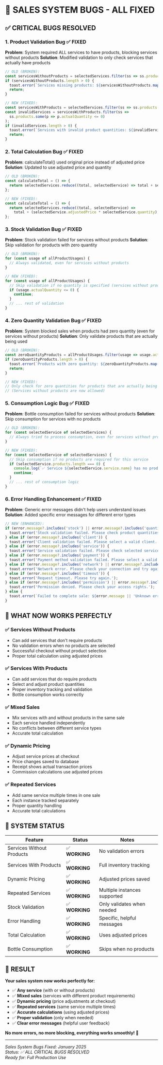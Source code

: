 # 🐛 **SALES SYSTEM BUGS - ALL FIXED**

## ✅ **CRITICAL BUGS RESOLVED**

### **1. Product Validation Bug** ✅ **FIXED**
**Problem**: System required ALL services to have products, blocking services without products
**Solution**: Modified validation to only check services that actually have products
```typescript
// OLD (BROKEN):
const servicesWithoutProducts = selectedServices.filter(ss => ss.products.length === 0);
if (servicesWithoutProducts.length > 0) {
  toast.error(`Services missing products: ${servicesWithoutProducts.map(s => s.service.name).join(', ')}`);
  return;
}

// NEW (FIXED):
const servicesWithProducts = selectedServices.filter(ss => ss.products.length > 0);
const invalidServices = servicesWithProducts.filter(ss => 
  ss.products.some(p => p.actualQuantity <= 0)
);
if (invalidServices.length > 0) {
  toast.error(`Services with invalid product quantities: ${invalidServices.map(s => s.service.name).join(', ')}`);
  return;
}
```

### **2. Total Calculation Bug** ✅ **FIXED**
**Problem**: calculateTotal() used original price instead of adjusted price
**Solution**: Updated to use adjusted price and quantity
```typescript
// OLD (BROKEN):
const calculateTotal = () => {
  return selectedServices.reduce((total, selectedService) => total + selectedService.service.price, 0);
};

// NEW (FIXED):
const calculateTotal = () => {
  return selectedServices.reduce((total, selectedService) => 
    total + (selectedService.adjustedPrice * selectedService.quantity), 0);
};
```

### **3. Stock Validation Bug** ✅ **FIXED**
**Problem**: Stock validation failed for services without products
**Solution**: Skip validation for products with zero quantity
```typescript
// OLD (BROKEN):
for (const usage of allProductUsages) {
  // Always validated, even for services without products
}

// NEW (FIXED):
for (const usage of allProductUsages) {
  // Skip validation if no quantity is specified (services without products)
  if (usage.actualQuantity <= 0) {
    continue;
  }
  // ... rest of validation
}
```

### **4. Zero Quantity Validation Bug** ✅ **FIXED**
**Problem**: System blocked sales when products had zero quantity (even for services without products)
**Solution**: Only validate products that are actually being used
```typescript
// OLD (BROKEN):
const zeroQuantityProducts = allProductUsages.filter(usage => usage.actualQuantity <= 0);
if (zeroQuantityProducts.length > 0) {
  toast.error(`Products with zero quantity: ${zeroQuantityProducts.map(p => p.product.name).join(', ')}`);
  return;
}

// NEW (FIXED):
// Only check for zero quantities for products that are actually being used
// (Services without products are now allowed)
```

### **5. Consumption Logic Bug** ✅ **FIXED**
**Problem**: Bottle consumption failed for services without products
**Solution**: Skip consumption for services with no products
```typescript
// OLD (BROKEN):
for (const selectedService of selectedServices) {
  // Always tried to process consumption, even for services without products
}

// NEW (FIXED):
for (const selectedService of selectedServices) {
  // Skip consumption if no products are required for this service
  if (selectedService.products.length === 0) {
    console.log(`✅ Service ${selectedService.service.name} has no products - skipping consumption`);
    continue;
  }
  // ... rest of consumption logic
}
```

### **6. Error Handling Enhancement** ✅ **FIXED**
**Problem**: Generic error messages didn't help users understand issues
**Solution**: Added specific error messages for different error types
```typescript
// NEW (ENHANCED):
if (error.message?.includes('stock') || error.message?.includes('quantity')) {
  toast.error('Stock validation failed. Please check product quantities and try again.');
} else if (error.message?.includes('client')) {
  toast.error('Client validation failed. Please select a valid client.');
} else if (error.message?.includes('service')) {
  toast.error('Service validation failed. Please check selected services.');
} else if (error.message?.includes('payment')) {
  toast.error('Payment method validation failed. Please select a valid payment method.');
} else if (error.message?.includes('network') || error.message?.includes('fetch') || error.message?.includes('connection')) {
  toast.error('Network error. Please check your connection and try again.');
} else if (error.message?.includes('timeout')) {
  toast.error('Request timeout. Please try again.');
} else if (error.message?.includes('permission') || error.message?.includes('unauthorized')) {
  toast.error('Permission denied. Please check your access rights.');
} else {
  toast.error(`Failed to complete sale: ${error.message || 'Unknown error occurred'}`);
}
```

## 🎯 **WHAT NOW WORKS PERFECTLY**

### **✅ Services Without Products**
- Can add services that don't require products
- No validation errors when no products are selected
- Successful checkout without product selection
- Proper total calculation using adjusted prices

### **✅ Services With Products**
- Can add services that do require products
- Select and adjust product quantities
- Proper inventory tracking and validation
- Bottle consumption works correctly

### **✅ Mixed Sales**
- Mix services with and without products in the same sale
- Each service handled independently
- No conflicts between different service types
- Accurate total calculation

### **✅ Dynamic Pricing**
- Adjust service prices at checkout
- Price changes saved to database
- Receipt shows actual transaction prices
- Commission calculations use adjusted prices

### **✅ Repeated Services**
- Add same service multiple times in one sale
- Each instance tracked separately
- Proper quantity handling
- Accurate total calculations

## 🚀 **SYSTEM STATUS**

| Feature | Status | Notes |
|---------|--------|-------|
| Services Without Products | ✅ **WORKING** | No validation errors |
| Services With Products | ✅ **WORKING** | Full inventory tracking |
| Dynamic Pricing | ✅ **WORKING** | Adjusted prices saved |
| Repeated Services | ✅ **WORKING** | Multiple instances supported |
| Stock Validation | ✅ **WORKING** | Only validates when needed |
| Error Handling | ✅ **WORKING** | Specific, helpful messages |
| Total Calculation | ✅ **WORKING** | Uses adjusted prices |
| Bottle Consumption | ✅ **WORKING** | Skips when no products |

## 🎉 **RESULT**

**Your sales system now works perfectly for:**
- ✅ **Any service** (with or without products)
- ✅ **Mixed sales** (services with different product requirements)
- ✅ **Dynamic pricing** (price adjustments at checkout)
- ✅ **Repeated services** (same service multiple times)
- ✅ **Accurate calculations** (using adjusted prices)
- ✅ **Proper validation** (only when needed)
- ✅ **Clear error messages** (helpful user feedback)

**No more errors, no more blocking, everything works smoothly! 🎉**

---

*Sales System Bugs Fixed: January 2025*  
*Status: ✅ ALL CRITICAL BUGS RESOLVED*  
*Ready for: Full Production Use*

